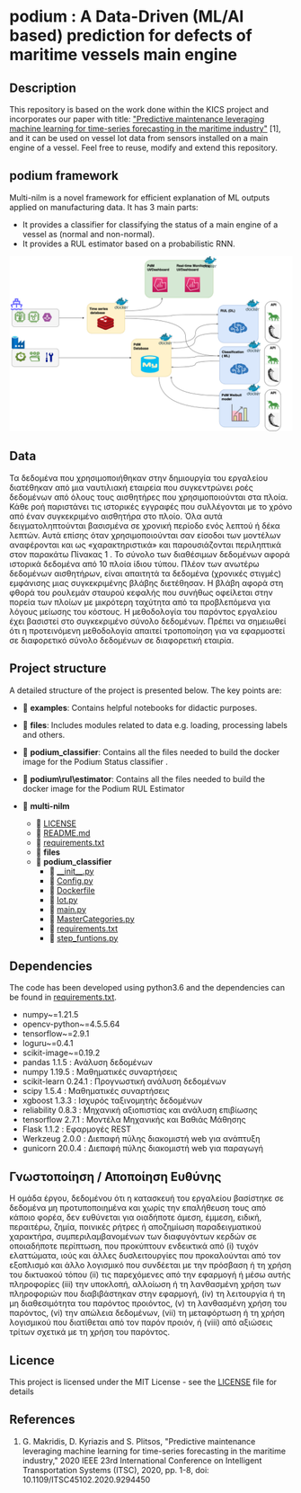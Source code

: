 # podium : A Data-Driven (ML/AI based) prediction for defects of maritime vessels main engine 

## Description
This repository is based  on the work done within the KICS project and incorporates our paper with title: 
["Predictive maintenance leveraging machine
learning for time-series forecasting in the maritime
industry"](https://ieeexplore.ieee.org/abstract/document/9294450) [1], and it can be used on vessel Iot data
from sensors installed on a main engine of a vessel. 
Feel free to reuse, modify and extend this repository.

## podium framework
Multi-nilm is a novel framework for efficient explanation of ML outputs applied on manufacturing data. 
It has 3 main parts:
- It provides a classifier for classifying the status of a main engine of a vessel as (normal and non-normal).
- It provides a RUL estimator based on a probabilistic RNN.

![img.png](img.png)



[//]: # (## Examples)

[//]: # (Examples of experiments can be found under the directory _experiments_. )

[//]: # (The module [experiments.py]&#40;experiments/experiments.py&#41; defines three types of experiments &#40;_GenericExperiment, ModelSelectionExperiment_ )

[//]: # (and _REDDModelSelectionExperiment_&#41;. You can also create your own )

[//]: # (experiment by extending the abstract class _nilmlab.lab.Experiment_.)

[//]: # (After defining an experiment it requires only a few lines of code to setup and configure it. )

[//]: # (All files with names _run*.py_ are specific implementations that can be used as a reference.)

[//]: # (In order to run any of them it is as simple as: )

[//]: # (```python)

[//]: # (python -m experiments.run_generic_experiment)

[//]: # (```)

[//]: # (The results are saved under the directory _results_ as a csv file containing information about the )

[//]: # (setup, the source of the data, the parameters, the classification models, the performance and others.)

## Data

Τα δεδομένα που χρησιμοποιήθηκαν στην δημιουργία του εργαλείου διατέθηκαν
από μια ναυτιλιακή εταιρεία που συγκεντρώνει ροές δεδομένων από όλους τους
αισθητήρες που χρησιμοποιούνται στα πλοία. Κάθε ροή παριστάνει τις ιστορικές εγγραφές
που συλλέγονται με το χρόνο από έναν συγκεκριμένο αισθητήρα στο πλοίο. Όλα αυτά
δειγματοληπτούνται βασισμένα σε χρονική περίοδο ενός λεπτού ή δέκα λεπτών. Αυτά
επίσης όταν χρησιμοποιούνται σαν είσοδοι των μοντέλων αναφέρονται και ως
«χαρακτηριστικά» και παρουσιάζονται περιληπτικά στον παρακάτω Πίνακας 1 . Το σύνολο
των διαθέσιμων δεδομένων αφορά ιστορικά δεδομένα από 10 πλοία ίδιου τύπου.
Πλέον των ανωτέρω δεδομένων αισθητήρων, είναι απαιτητά τα δεδομένα (χρονικές
στιγμές) εμφάνισης μιας συγκεκριμένης βλάβης διετέθησαν. Η βλάβη αφορά στη φθορά
του ρουλεμάν σταυρού κεφαλής που συνήθως οφείλεται στην πορεία των πλοίων με
μικρότερη ταχύτητα από τα προβλεπόμενα για λόγους μείωσης του κόστους. Η
μεθοδολογία του παρόντος εργαλείου έχει βασιστεί στο συγκεκριμένο σύνολο δεδομένων.
Πρέπει να σημειωθεί ότι η προτεινόμενη μεθοδολογία απαιτεί τροποποίηση για να
εφαρμοστεί σε διαφορετικό σύνολο δεδομένων σε διαφορετική εταιρία.


## Project structure
A detailed structure of the project is presented below. The key points are:
   - 📂 __examples__: Contains helpful notebooks for didactic purposes.
   - 📂 __files__: Includes modules related to data e.g. loading, processing labels and others. 
   - 📂 __podium\_classifier__: Contains all the files needed to build the docker image for the Podium Status classifier . 
   - 📂 __podium\rul\estimator__: Contains all the files needed to build the docker image for the Podium RUL Estimator


- 📂 __multi\-nilm__
   - 📄 [LICENSE](LICENSE)
   - 📄 [README.md](README.md)
   - 📄 [requirements.txt](requirements.txt)
   - 📂 __files__
   - 📂 __podium\_classifier__
     - 📄 [\_\_init\_\_.py](podium_classifier/__init__.py)
     - 📄 [Config.py](podium_classifier/Config.py)
     - 📄 [Dockerfile](podium_classifier/Dockerfile)
     - 📄 [Iot.py](podium_classifier/Iot.py)
     - 📄 [main.py](podium_classifier/main.py)
     - 📄 [MasterCategories.py](podium_classifier/MasterCategories.py)
     - 📄 [requirements.txt](podium_classifier/requirements.txt)
     - 📄 [step_funtions.py](podium_classifier/step_funtions.py)


## Dependencies

The code has been developed using python3.6 and the dependencies can be found in [requirements.txt](requirements.txt).
- numpy~=1.21.5
- opencv-python~=4.5.5.64
- tensorflow~=2.9.1
- loguru~=0.4.1
- scikit-image~=0.19.2
- pandas 1.1.5 : Ανάλυση δεδομένων
- numpy 1.19.5 : Μαθηματικές συναρτήσεις
- scikit-learn 0.24.1 : Προγνωστική ανάλυση δεδομένων
- scipy 1.5.4 : Μαθηματικές συναρτήσεις
- xgboost 1.3.3 : Ισχυρός ταξινομητής δεδομένων
- reliability 0.8.3 : Μηχανική αξιοπιστίας και ανάλυση επιβίωσης
- tensorflow 2.7.1 : Μοντέλα Μηχανικής και Βαθιάς Μάθησης
- Flask 1.1.2 : Εφαρμογές REST
- Werkzeug 2.0.0 : Διεπαφή πύλης διακομιστή web για ανάπτυξη 
- gunicorn 20.0.4 : Διεπαφή πύλης διακομιστή web για παραγωγή


## Γνωστοποίηση / Αποποίηση Ευθύνης

Η ομάδα έργου, δεδομένου ότι η κατασκευή του εργαλείου βασίστηκε σε δεδομένα μη
προτυποποιημένα και χωρίς την επαλήθευση τους από κάποιο φορέα, δεν ευθύνεται για
οιαδήποτε άμεση, έμμεση, ειδική, περαιτέρω, ζημία, ποινικές ρήτρες ή αποζημίωση
παραδειγματικού χαρακτήρα, συμπεριλαμβανομένων των διαφυγόντων κερδών σε
οποιαδήποτε περίπτωση, που προκύπτουν ενδεικτικά από (i) τυχόν ελαττώματα, ιούς και
άλλες δυσλειτουργίες που προκαλούνται από τον εξοπλισμό και άλλο λογισμικό που
συνδέεται με την πρόσβαση ή τη χρήση του δικτυακού τόπου (ii) τις παρεχόμενες από
την εφαρμογή ή μέσω αυτής πληροφορίες (iii) την υποκλοπή, αλλοίωση ή τη
λανθασμένη χρήση των πληροφοριών που διαβιβάστηκαν στην εφαρμογή, (iv) τη
λειτουργία ή τη μη διαθεσιμότητα του παρόντος προιόντος, (v) τη λανθασμένη χρήση
του παρόντος, (vi) την απώλεια δεδομένων, (vii) τη μεταφόρτωση ή τη χρήση λογισμικού
που διατίθεται από τον παρόν προιόν, ή (viii) από αξιώσεις τρίτων σχετικά με τη χρήση
του παρόντος.

## Licence

This project is licensed under the MIT License - see the [LICENSE](LICENSE) file for details


## References

1. G. Makridis, D. Kyriazis and S. Plitsos, "Predictive maintenance leveraging machine learning for time-series forecasting in the maritime industry," 2020 IEEE 23rd International Conference on Intelligent Transportation Systems (ITSC), 2020, pp. 1-8, doi: 10.1109/ITSC45102.2020.9294450
